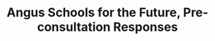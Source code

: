 ---
schema: default
title: Angus Schools for the Future, Pre-consultation Responses
organization: Angus Council
notes: >-
    All responses to on-line questionnaire seeking feedback on our current school estate and how we could improve in the future. Those questionnaires that were completed in paper format were also uploaded to the on-line questionnaire.
resources:
  - name: Angus Schools for the Future, Pre-consultation Responses CSV
  - url: >-
      http://opendata.angus.gov.uk/dataset/725edfdf-c400-4a7b-bbc0-d0dc21884fd2/resource/ef1c624d-0d35-4e39-bc3e-aee24e363522/download/questionnaire_header.csv
  - format: CSV

  - name: Angus Schools for the Future, Pre-consultation Responses CSV
  - url: >-
      http://opendata.angus.gov.uk/dataset/725edfdf-c400-4a7b-bbc0-d0dc21884fd2/resource/5054b71e-84c5-439c-a5dc-1d3dae0abc7f/download/all_individual_responses_redacted.csv
  - format: CSV
license: UK Open Government Licence (OGL)
category:

  - education
  - schools
  - survey responses
maintainer: Angus Council
maintainer_email: someone@example.com
---